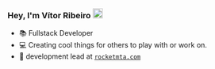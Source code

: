 ### Hey, I'm Vítor Ribeiro <img src="https://raw.githubusercontent.com/MartinHeinz/MartinHeinz/master/wave.gif" width="20">

- 📚 Fullstack Developer
- 💻 Creating cool things for others to play with or work on.
- :shark: development lead at [`rocketmta.com`](https://github.com/rocketmta)
